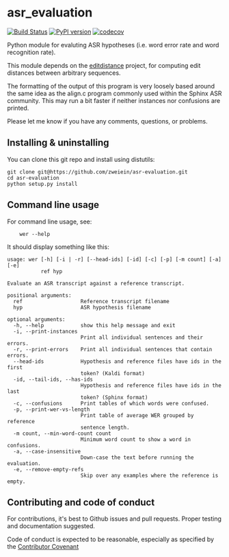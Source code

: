 asr_evaluation
==============
[![Build Status](https://travis-ci.org/belambert/asr-evaluation.svg?branch=master)](https://travis-ci.org/belambert/asr-evaluation)
[![PyPI version](https://badge.fury.io/py/asr_evaluation.svg)](https://badge.fury.io/py/asr_evaluation)
[![codecov](https://codecov.io/gh/belambert/asr-evaluation/branch/master/graph/badge.svg)](https://codecov.io/gh/belambert/asr-evaluation)

Python module for evaluting ASR hypotheses (i.e. word error rate and word 
recognition rate).

This module depends on the [editdistance](https://github.com/belambert/edit-distance)
project, for computing edit distances between arbitrary sequences.

The formatting of the output of this program is very loosely based around the 
same idea as the align.c program commonly used within the Sphinx ASR community. 
This may run a bit faster if neither instances nor confusions are printed.

Please let me know if you have any comments, questions, or problems.

Installing & uninstalling
-------------------------


You can clone this git repo and install using distutils:

    git clone git@https://github.com/zweiein/asr-evaluation.git
    cd asr-evaluation
    python setup.py install


Command line usage
------------------
For command line usage, see:
```
    wer --help
```

It should display something like this:

```    
usage: wer [-h] [-i | -r] [--head-ids] [-id] [-c] [-p] [-m count] [-a] [-e]
           ref hyp

Evaluate an ASR transcript against a reference transcript.

positional arguments:
  ref                   Reference transcript filename
  hyp                   ASR hypothesis filename

optional arguments:
  -h, --help            show this help message and exit
  -i, --print-instances
                        Print all individual sentences and their errors.
  -r, --print-errors    Print all individual sentences that contain errors.
  --head-ids            Hypothesis and reference files have ids in the first
                        token? (Kaldi format)
  -id, --tail-ids, --has-ids
                        Hypothesis and reference files have ids in the last
                        token? (Sphinx format)
  -c, --confusions      Print tables of which words were confused.
  -p, --print-wer-vs-length
                        Print table of average WER grouped by reference
                        sentence length.
  -m count, --min-word-count count
                        Minimum word count to show a word in confusions.
  -a, --case-insensitive
                        Down-case the text before running the evaluation.
  -e, --remove-empty-refs
                        Skip over any examples where the reference is empty.
```

Contributing and code of conduct
--------------------------------
For contributions, it's best to Github issues and pull requests. Proper
testing and documentation suggested.

Code of conduct is expected to be reasonable, especially as specified by
the [Contributor Covenant](http://contributor-covenant.org/version/1/4/)

